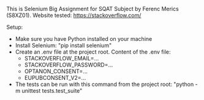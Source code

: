 This is Selenium Big Assignment for SQAT Subject by Ferenc Merics (S8XZ01).
Website tested: https://stackoverflow.com/

Setup:
- Make sure you have Python installed on your machine
- Install Selenium: "pip install selenium"
- Create an .env file at the project root. Content of the .env file:
    - STACKOVERFLOW_EMAIL=...
    - STACKOVERFLOW_PASSWORD=...
    - OPTANON_CONSENT=...
    - EUPUBCONSENT_V2=...
- The tests can be run with this command from the project root: "python -m unittest tests.test_suite"